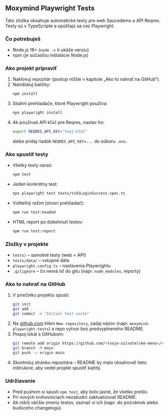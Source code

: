 ## Moxymind Playwright Tests

Táto zložka obsahuje automatické testy pre web Saucedemo a API Reqres. Testy sú v TypeScripte a spúšťajú sa cez Playwright.

### Čo potrebuješ
- Node.js 18+ (`node -v` ti ukáže verziu)
- npm (je súčasťou inštalácie Node.js)

### Ako projekt pripraviť
1. Naklonuj repozitár (postup nižšie v kapitole „Ako to nahrať na GitHub“).
2. Nainštaluj balíčky:
   ```bash
   npm install
   ```
3. Stiahni prehliadače, ktoré Playwright používa:
   ```bash
   npx playwright install
   ```
4. Ak používaš API kľúč pre Reqres, nastav ho:
   ```bash
   export REQRES_API_KEY="tvoj-kľúč"
   ```
   alebo pridaj riadok `REQRES_API_KEY=...` do súboru `.env`.

### Ako spustiť testy
- Všetky testy naraz:
  ```bash
  npm test
  ```
- Jeden konkrétny test:
  ```bash
  npx playwright test tests/tc01LoginSuccess.spec.ts
  ```
- Viditeľný režim (otvorí prehliadač):
  ```bash
  npm run test:headed
  ```
- HTML report po dobehnutí testov:
  ```bash
  npm run test:report
  ```

### Zložky v projekte
- `tests/` – samotné testy (web + API)
- `tests/data/` – vstupné dáta
- `playwright.config.ts` – nastavenia Playwrightu
- `.gitignore` – čo nemá ísť do gitu (napr. `node_modules`, reporty)

### Ako to nahrať na GitHub
1. V priečinku projektu spusti:
   ```bash
   git init
   git add .
   git commit -m "Initial test suite"
   ```
2. Na [github.com](https://github.com) klikni `New repository`, zadaj názov (napr. `moxymind-playwright-tests`) a repo vytvor bez predvyplneného README.
3. Prepoj lokál s GitHubom:
   ```bash
   git remote add origin https://github.com/<tvoje-uzivatelske-meno>/<nazov-repa>.git
   git branch -M main
   git push -u origin main
   ```
4. Skontroluj stránku repozitára – README by malo obsahovať tieto inštrukcie, aby vedel projekt spustiť každý.

### Udržiavanie
- Pred pushom si spusti `npm test`, aby bolo jasné, že všetko prešlo.
- Pri nových knihovniciach nezabudni zaktualizovať README.
- Ak robíš väčšie zmeny testov, zaznač si ich (napr. do poznámok alebo budúceho changelogu).

